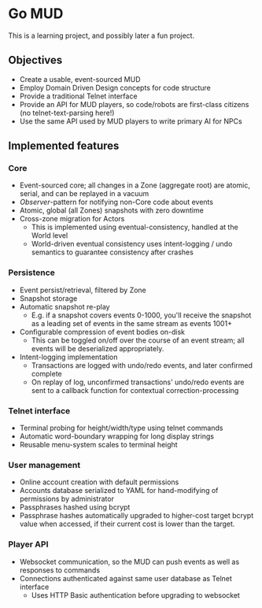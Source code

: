 # Go MUD
This is a learning project, and possibly later a fun project.

## Objectives
* Create a usable, event-sourced MUD
* Employ Domain Driven Design concepts for code structure
* Provide a traditional Telnet interface
* Provide an API for MUD players, so code/robots are first-class citizens (no telnet-text-parsing here!)
* Use the same API used by MUD players to write primary AI for NPCs

## Implemented features
### Core
* Event-sourced core; all changes in a Zone (aggregate root) are atomic,
serial, and can be replayed in a vacuum
* _Observer_-pattern for notifying non-Core code about events 
* Atomic, global (all Zones) snapshots with zero downtime
* Cross-zone migration for Actors
   * This is implemented using eventual-consistency, handled at the World level
   * World-driven eventual consistency uses intent-logging / undo semantics to guarantee consistency after crashes
### Persistence
* Event persist/retrieval, filtered by Zone
* Snapshot storage
* Automatic snapshot re-play
   * E.g. if a snapshot covers events 0-1000, you'll receive the snapshot
   as a leading set of events in the same stream as events 1001+
* Configurable compression of event bodies on-disk
   * This can be toggled on/off over the course of an event stream;
   all events will be deserialized appropriately.
* Intent-logging implementation
   * Transactions are logged with undo/redo events, and later confirmed complete
   * On replay of log, unconfirmed transactions' undo/redo events are sent to a callback function for contextual
   correction-processing
### Telnet interface
* Terminal probing for height/width/type using telnet commands
* Automatic word-boundary wrapping for long display strings
* Reusable menu-system scales to terminal height
### User management
* Online account creation with default permissions
* Accounts database serialized to YAML for hand-modifying of permissions by administrator
* Passphrases hashed using bcrypt
* Passphrase hashes automatically upgraded to higher-cost target bcrypt value
  when accessed, if their current cost is lower than the target.
### Player API
* Websocket communication, so the MUD can push events as well as responses to commands
* Connections authenticated against same user database as Telnet interface
   * Uses HTTP Basic authentication before upgrading to websocket
  

